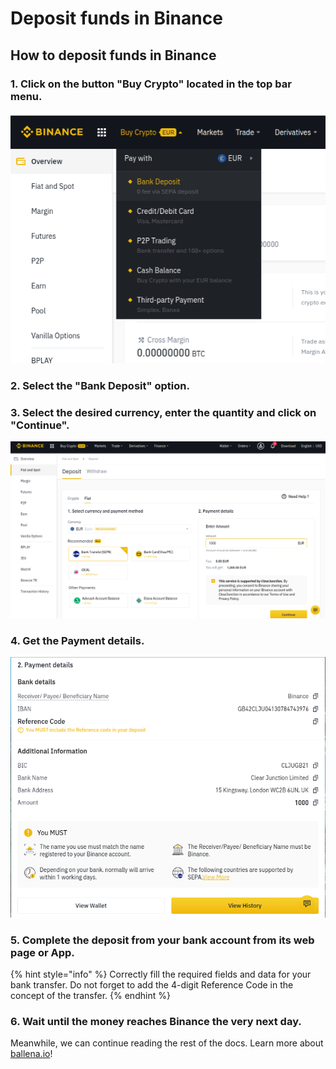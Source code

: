 # Deposit funds in Binance

## How to deposit funds in Binance



### 1. Click on the button "Buy Crypto" located in the top bar menu.



![](../../../../../.gitbook/assets/fondosbinance1.png)

### 

### 2. Select the "Bank Deposit" option.



### 3. Select the desired currency, enter the quantity and click on "Continue".



![](../../../../../.gitbook/assets/fondosbinance2.png)

### 

### 4. Get the Payment details.



![](../../../../../.gitbook/assets/fondosbinance3%20%281%29.png)

### 

### 5. Complete the deposit from your bank account from its web page or App. 

{% hint style="info" %}
Correctly fill the required fields and data for your bank transfer. Do not forget to add the 4-digit Reference Code in the concept of the transfer.
{% endhint %}



### **6. Wait until the money reaches Binance the very next day.** 

Meanwhile, we can continue reading the rest of the docs. Learn more about [ballena.io](https://ballena.io/)!




